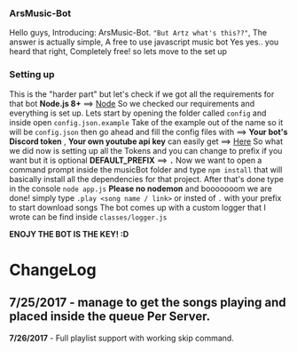 ### ArsMusic-Bot
Hello guys, Introducing: ArsMusic-Bot.
`"But Artz what's this??"`, The answer is actually simple, A free to use javascript music bot
Yes yes.. you heard that right, Completely free! so lets move to the set up

### Setting up
This is the "harder part" but let's check if we got all the requirements for that bot
**Node.js 8+** ==> [Node](https://nodejs.org/en/)
So we checked our requirements and everything is set up.
Lets start by opening the folder called `config` and inside open `config.json.example`
Take of the example out of the name so it will be `config.json` then go ahead and fill the config files
with ==> **Your bot's Discord token** , **Your own youtube api key** can easily get ==> [Here](https://console.developers.google.com/)
So what we did now is setting up all the Tokens and you can change to prefix if you want but it is optional
**DEFAULT_PREFIX** ==> **`.`** Now we want to open a command prompt inside the musicBot folder and type
`npm install` that will basically install all the dependencies for that project.
After that's done type in the console `node app.js` **Please no nodemon**
and booooooom we are done! simply type `.play <song name / link>` or insted of `.` with your prefix to start download songs
The bot comes up with a custom logger that I wrote can be find inside `classes/logger.js`

__ENOJY THE BOT IS THE KEY! :D__
# ChangeLog
__**7/25/2017**__ - manage to get the songs playing and placed inside the queue **Per Server**.
---
__**7/26/2017**__ - Full playlist support with working skip command.
